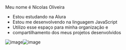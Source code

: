 Meu nome é Nicolas Oliveira
- Estou estudando na Alura
- Estou me desenvolvendo na linguagem JavaScript
- Utilizo esse espaço para minha organização e
- compartilhamento dos meus projetos desenvolvidos

![image](https://media.tenor.com/sN9VZgtiV70AAAAi/yin-and-yang.gif)![image](https://media1.tenor.com/m/hcY6CN5Jf_EAAAAC/vai-corinthians-timao.gif)    
